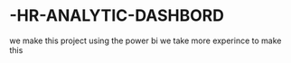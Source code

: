 # -HR-ANALYTIC-DASHBORD
we make this project using the  power bi we take more experince to make this 

